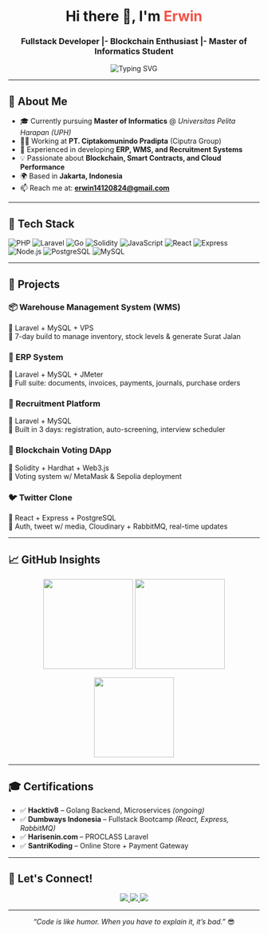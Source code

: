 <!-- Modern README Profile for GitHub -->

<h1 align="center">Hi there 👋, I'm <span style="color:#F55247">Erwin</span></h1>
<h3 align="center"> Fullstack Developer |- Blockchain Enthusiast |- Master of Informatics Student</h3>

<p align="center">
  <img src="https://readme-typing-svg.herokuapp.com?font=Fira+Code&weight=500&size=20&pause=1000&center=true&vCenter=true&width=440&lines=Fullstack+Developer+(Laravel%2C+Golang%2C+React);Blockchain+Researcher+(Smart+Contract);Passionate+about+Tech+%26+Problem+Solving" alt="Typing SVG" />
</p>

---

## 🚀 About Me

- 🎓 Currently pursuing **Master of Informatics** @ *Universitas Pelita Harapan (UPH)*
- 👨‍💻 Working at **PT. Ciptakomunindo Pradipta** (Ciputra Group)
- 🔧 Experienced in developing **ERP, WMS, and Recruitment Systems**
- 💡 Passionate about **Blockchain, Smart Contracts, and Cloud Performance**
- 🌍 Based in **Jakarta, Indonesia**
- 📫 Reach me at: **erwin14120824@gmail.com**

---

## 🧰 Tech Stack

![PHP](https://img.shields.io/badge/-PHP-777BB4?style=flat&logo=php&logoColor=white)
![Laravel](https://img.shields.io/badge/-Laravel-F55247?style=flat&logo=laravel&logoColor=white)
![Go](https://img.shields.io/badge/-Go-00ADD8?style=flat&logo=go&logoColor=white)
![Solidity](https://img.shields.io/badge/-Solidity-363636?style=flat&logo=solidity)
![JavaScript](https://img.shields.io/badge/-JavaScript-F7DF1E?style=flat&logo=javascript&logoColor=black)
![React](https://img.shields.io/badge/-React-20232A?style=flat&logo=react&logoColor=61DAFB)
![Express](https://img.shields.io/badge/-Express.js-404D59?style=flat)
![Node.js](https://img.shields.io/badge/-Node.js-339933?style=flat&logo=node.js&logoColor=white)
![PostgreSQL](https://img.shields.io/badge/-PostgreSQL-4169E1?style=flat&logo=postgresql&logoColor=white)
![MySQL](https://img.shields.io/badge/-MySQL-005C84?style=flat&logo=mysql&logoColor=white)

---

## 💼 Projects

### 📦 Warehouse Management System (WMS)
🔧 Laravel + MySQL + VPS  
📌 7-day build to manage inventory, stock levels & generate Surat Jalan

### 🧾 ERP System
🔧 Laravel + MySQL + JMeter  
📌 Full suite: documents, invoices, payments, journals, purchase orders

### 👥 Recruitment Platform
🔧 Laravel + MySQL  
📌 Built in 3 days: registration, auto-screening, interview scheduler

### 🔗 Blockchain Voting DApp
🔧 Solidity + Hardhat + Web3.js  
📌 Voting system w/ MetaMask & Sepolia deployment

### 🐦 Twitter Clone
🔧 React + Express + PostgreSQL  
📌 Auth, tweet w/ media, Cloudinary + RabbitMQ, real-time updates

---

## 📈 GitHub Insights

<p align="center">
  <img src="https://github-readme-stats.vercel.app/api?username=erwin1412&show_icons=true&theme=tokyonight" height="180"/>
  <img src="https://github-readme-streak-stats.herokuapp.com/?user=erwin1412&theme=tokyonight" height="180"/>
</p>
<p align="center">
  <img src="https://github-readme-stats.vercel.app/api/top-langs/?username=erwin1412&layout=compact&theme=tokyonight" height="160"/>
</p>

---

## 🎓 Certifications

- ✅ **Hacktiv8** – Golang Backend, Microservices *(ongoing)*
- ✅ **Dumbways Indonesia** – Fullstack Bootcamp *(React, Express, RabbitMQ)*
- ✅ **Harisenin.com** – PROCLASS Laravel
- ✅ **SantriKoding** – Online Store + Payment Gateway

---

## 🔗 Let's Connect!

<p align="center">
  <a href="https://linkedin.com/in/erwin1412" target="_blank">
    <img src="https://img.shields.io/badge/-LinkedIn-blue?style=flat&logo=linkedin" />
  </a>
  <a href="https://github.com/erwin1412" target="_blank">
    <img src="https://img.shields.io/badge/-GitHub-black?style=flat&logo=github" />
  </a>
  <a href="mailto:erwin14120824@gmail.com">
    <img src="https://img.shields.io/badge/-Gmail-D14836?style=flat&logo=gmail&logoColor=white" />
  </a>
</p>

---

<p align="center">
  <i>“Code is like humor. When you have to explain it, it’s bad.”</i> 😎
</p>

